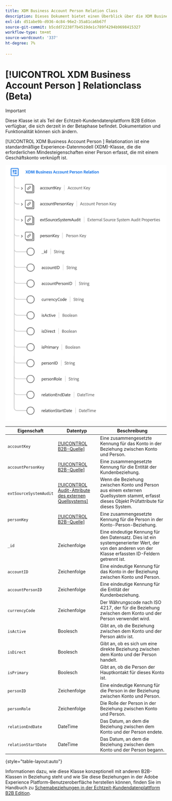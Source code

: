 ```yaml
---
title: XDM Business Account Person Relation Class
description: Dieses Dokument bietet einen Überblick über die XDM Business Account Person Relation-Klasse im Experience-Datenmodell (XDM).
exl-id: d51abe9b-d936-4c84-96e2-35a81ca6b67f
source-git-commit: b5cdd72238f7b4519de1c789f4294b9698415327
workflow-type: tm+mt
source-wordcount: '337'
ht-degree: 7%

---
```


# [!UICONTROL XDM Business Account Person ] Relationclass (Beta)

>[!IMPORTANT]
>
>Diese Klasse ist als Teil der Echtzeit-Kundendatenplattform B2B Edition verfügbar, die sich derzeit in der Betaphase befindet. Dokumentation und Funktionalität können sich ändern.

[!UICONTROL XDM Business Account Person ] Relationation ist eine standardmäßige Experience-Datenmodell (XDM)-Klasse, die die erforderlichen Mindesteigenschaften einer Person erfasst, die mit einem Geschäftskonto verknüpft ist.

![](../../images/classes/b2b/business-account-person-relation.png)

| Eigenschaft | Datentyp | Beschreibung |
| --- | --- | --- |
| `accountKey` | [[!UICONTROL B2B-Quelle]](../../data-types/b2b-source.md) | Eine zusammengesetzte Kennung für das Konto in der Beziehung zwischen Konto und Person. |
| `accountPersonKey` | [[!UICONTROL B2B-Quelle]](../../data-types/b2b-source.md) | Eine zusammengesetzte Kennung für die Entität der Kundenbeziehung. |
| `extSourceSystemAudit` | [[!UICONTROL Audit-Attribute des externen Quellsystems]](../../data-types/external-source-system-audit-attributes.md) | Wenn die Beziehung zwischen Konto und Person aus einem externen Quellsystem stammt, erfasst dieses Objekt Prüfattribute für dieses System. |
| `personKey` | [[!UICONTROL B2B-Quelle]](../../data-types/b2b-source.md) | Eine zusammengesetzte Kennung für die Person in der Konto-Person-Beziehung. |
| `_id` | Zeichenfolge | Eine eindeutige Kennung für den Datensatz. Dies ist ein systemgenerierter Wert, der von den anderen von der Klasse erfassten ID-Feldern getrennt ist. |
| `accountID` | Zeichenfolge | Eine eindeutige Kennung für das Konto in der Beziehung zwischen Konto und Person. |
| `accountPersonID` | Zeichenfolge | Eine eindeutige Kennung für die Entität der Kundenbeziehung. |
| `currencyCode` | Zeichenfolge | Der Währungscode nach ISO 4217, der für die Beziehung zwischen dem Konto und der Person verwendet wird. |
| `isActive` | Boolesch | Gibt an, ob die Beziehung zwischen dem Konto und der Person aktiv ist. |
| `isDirect` | Boolesch | Gibt an, ob es sich um eine direkte Beziehung zwischen dem Konto und der Person handelt. |
| `isPrimary` | Boolesch | Gibt an, ob die Person der Hauptkontakt für dieses Konto ist. |
| `personID` | Zeichenfolge | Eine eindeutige Kennung für die Person in der Beziehung zwischen Konto und Person. |
| `personRole` | Zeichenfolge | Die Rolle der Person in der Beziehung zwischen Konto und Person. |
| `relationEndDate` | DateTime | Das Datum, an dem die Beziehung zwischen dem Konto und der Person endete. |
| `relationStartDate` | DateTime | Das Datum, an dem die Beziehung zwischen dem Konto und der Person begann. |

{style=&quot;table-layout:auto&quot;}

Informationen dazu, wie diese Klasse konzeptionell mit anderen B2B-Klassen in Beziehung steht und wie Sie diese Beziehungen in der Adobe Experience Platform-Benutzeroberfläche herstellen können, finden Sie im Handbuch zu [Schemabeziehungen in der Echtzeit-Kundendatenplattform B2B Edition](../../tutorials/relationship-b2b.md).
